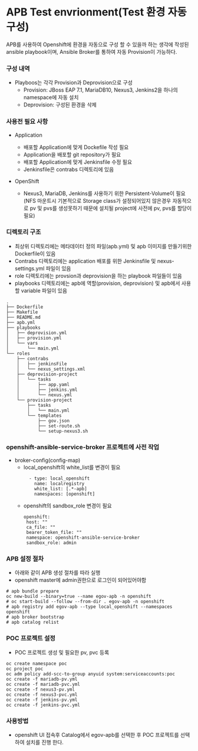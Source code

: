 # APB Test envrionment(Test 환경 자동 구성) 

APB를 사용하여 Openshift에 환경을 자동으로 구성 할 수 있을까 하는 생각에 작성된 ansible playbook이며, Ansible Broker를 통하여 자동 Provision이 가능하다.

### 구성 내역
* Playboos는 각각 Provision과 Deprovision으로 구성 
    * Provision: JBoss EAP 7.1, MariaDB10, Nexus3, Jenkins2을 하나의 namespace에 자동 설치
    * Deprovision: 구성된 환경을 삭제


### 사용전 필요 사항
* Application
    * 배포할 Application에 맞게 Dockefile 작성 필요
    * Application을 배포할 git repository가 필요
    * 배포할 Application에 맞게 Jenkinsfile 수정 필요
    * Jenkinsfile은 contrabs 디렉토리에 있음

* OpenShift
    * Nexus3, MariaDB, Jenkins를 사용하기 위한 Persistent-Volume이 필요 (NFS 마운트시 기본적으로 Storage class가 설정되어있지 않은경우 자동적으로 pv 및 pvs를 생성못하기 때문에 설치될 project에 사전에 pv, pvs를 할당이 필요) 


### 디렉토리 구조
* 최상위 디렉토리에는 메타데이터 정의 파일(apb.yml) 및 apb 이미지를 만들기위한 Dockerfile이 있음
* Contrabs 디렉토리에는 application 배포를 위한 Jenkinsfile 및 nexus-settings.yml 파일이 있음
* role 디렉토리에는 provsion과 deprovision을 하는 playbook 파일들이 있음
* playbooks 디렉토리에는 apb에 역할(provision, deprovision) 및 apb에서 사용할 variable 파일이 있음

```
.
├── Dockerfile
├── Makefile
├── README.md
├── apb.yml
├── playbooks
│   ├── deprovision.yml
│   ├── provision.yml
│   └── vars
│       └── main.yml
└── roles
    ├── contrabs
    │   ├── jenkinsFile
    │   └── nexus_settings.xml
    ├── deprovision-project
    │   └── tasks
    │       ├── app.yaml
    │       ├── jenkins.yml
    │       └── nexus.yml
    └── provision-project
        ├── tasks
        │   └── main.yml
        └── templates
            ├── gov.json
            ├── set-route.sh
            └── setup-nexus3.sh
```


### openshift-ansible-service-broker 프로젝트에 사전 작업
* broker-config(config-map)
    * local_openshift의 white_list를 변경이 필요
       ```
         - type: local_openshift
           name: localregistry
           white_list: [.*-apb]
           namespaces: [openshift]
       ``` 
    * openshift의 sandbox_role 변경이 필요
       ```
       openshift:
        host: ""
        ca_file: ""
        bearer_token_file: ""
        namespace: openshift-ansible-service-broker
        sandbox_role: admin
       ``` 

### APB 설정 절차
* 아래와 같이 APB 생성 절차를 따라 실행
* openshift master에 admin권한으로 로그인이 되어있어야함
```
# apb bundle prepare
oc new-build --binary=true --name egov-apb -n openshift
# oc start-build --follow --from-dir . egov-apb -n openshift
# apb registry add egov-apb --type local_openshift --namespaces openshift
# apb broker bootstrap
# apb catalog relist
```


### POC 프로젝트 설정
* POC 프로젝트 생성 및 필요한 pv, pvc 등록
```
oc create namespace poc
oc project poc
oc adm policy add-scc-to-group anyuid system:serviceaccounts:poc
oc create -f mariadb-pv.yml
oc create -f mariadb-pvc.yml
oc create -f nexus3-pv.yml
oc create -f nexus3-pvc.yml
oc create -f jenkins-pv.yml
oc create -f jenkins-pvc.yml
```


### 사용방법
* openshift UI 접속후 Catalog에서 egov-apb를 선택한 후 POC 프로젝트를 선택하여 설치를 진행 한다.